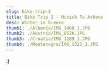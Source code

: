 ```yaml
---
slug: bike-trip-2
title: Bike Trip 2 - Munich To Athens
desc: Winter in Greece
thumb1: ./Albania/IMG_1468_1.JPG
thumb2: ./Austria/IMG_0526.JPG
thumb3: ./Croatia/IMG_1189_1.JPG
thumb4: ./Montenegro/IMG_1322_1.JPG
---
```


:)
